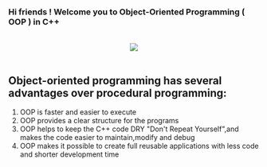 ### Hi friends ! Welcome you to Object-Oriented Programming ( OOP ) in C++

<br>

<div align="center">
<img  src="https://i.pinimg.com/originals/17/de/a7/17dea75915a31fcc1577b87f4d6c5a17.png" />
</div>  
<br>

## Object-oriented programming has several advantages over procedural programming:

1. OOP is faster and easier to execute
2. OOP provides a clear structure for the programs
3. OOP helps to keep the C++ code DRY "Don't Repeat Yourself",and makes the code easier to maintain,modify and debug
4. OOP makes it possible to create full reusable applications with less code and shorter development time
